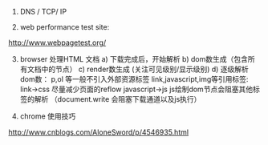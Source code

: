 1. DNS  / TCP/ IP



2. web performance test site:

http://www.webpagetest.org/

3. browser 处理HTML 文档
  a) 下载完成后，开始解析
  b) dom数生成（包含所有文档中的节点）
  c) render数生成 (关注可见级别/显示级别)
  d) 逐级解析dom数：
  		p,ol 等一般不引入外部资源标签
  		link,javascript,img等引用标签:
  				link->css 尽量减少页面的reflow
  				javascript->js  js绘制dom节点会阻塞其他标签的解析  （document.write 会阻塞下载通道以及js执行）



4. chrome 使用技巧

http://www.cnblogs.com/AloneSword/p/4546935.html